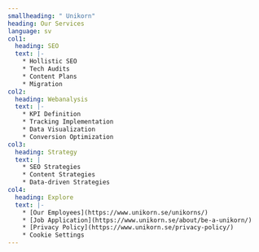 ```yaml
---
smallheading: " Unikorn"
heading: Our Services
language: sv
col1:
  heading: SEO
  text: |-
    * Hollistic SEO
    * Tech Audits
    * Content Plans
    * Migration
col2:
  heading: Webanalysis
  text: |-
    * KPI Definition
    * Tracking Implementation
    * Data Visualization
    * Conversion Optimization
col3:
  heading: Strategy
  text: |
    * S﻿EO Strategies
    * C﻿ontent Strategies
    * D﻿ata-driven Strategies
col4:
  heading: Explore
  text: |-
    * [Our Employees](https://www.unikorn.se/unikorns/)
    * [Job Application](https://www.unikorn.se/about/be-a-unikorn/)
    * [Privacy Policy](https://www.unikorn.se/privacy-policy/)
    * C﻿ookie Settings
---
```


